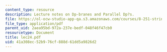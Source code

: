 ```yaml
---
content_type: resource
description: Lecture notes on Dp-branes and Parallel Dp?s.
file: https://ol-ocw-studio-app-qa.s3.amazonaws.com/courses/8-251-string-theory-for-undergraduates-spring-2007/41a308ec52b976cf888d61dd5a9826d2_lec24.pdf
file_type: application/pdf
parent_uid: 2aea95bd-972a-237e-bedf-048f46f47cb0
resourcetype: Document
title: lec24.pdf
uid: 41a308ec-52b9-76cf-888d-61dd5a9826d2
---
```

